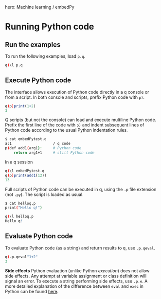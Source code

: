hero: <i class="fa fa-share-alt"></i> Machine learning / embedPy

# Running Python code


## Run the examples

To run the following examples, load `p.q`.
```q
q)\l p.q
```


## Execute Python code

The interface allows execution of Python code directly in a q console or from a script. In both console and scripts, prefix Python code with `p)`.
```q
q)p)print(1+2)
3
```

Q scripts (but not the console) can load and execute multiline Python code. Prefix the first line of the code with `p)` and indent subsequent lines of Python code according to the usual Python indentation rules.

```bash
$ cat embedPytest.q
a:1                   / q code
p)def add1(arg1):     # Python code
    return arg1+1     # still Python code
```
In a q session
```q
q)\l embedPytest.q
q)p)print(add1(12))
13
```

Full scripts of Python code can be executed in q, using the `.p` file extension (not `.py`). The script is loaded as usual.

```bash
$ cat helloq.p 
print("Hello q!")
```

```q
q)\l helloq.p
Hello q!
```


## Evaluate Python code

To evaluate Python code (as a string) and return results to q, use `.p.qeval`.  

```q
q).p.qeval"1+2"
3
```

**Side effects** Python evaluation (unlike Python _execution_) does not allow side effects. Any attempt at variable assignment or class definition will signal an error. To execute a string performing side effects, use `.p.e`. A more detailed explanation of the difference between `eval` and `exec` in Python can be found [here](https://stackoverflow.com/questions/2220699/whats-the-difference-between-eval-exec-and-compile-in-python).



